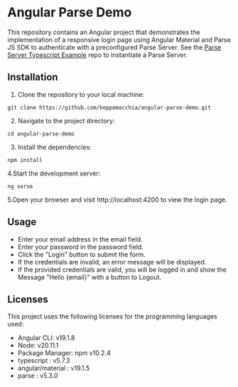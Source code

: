 # Angular Parse Demo

This repository contains an Angular project that demonstrates the implementation of a responsive login page using Angular Material and Parse JS SDK to authenticate with a preconfigured Parse Server.
See the [Parse Server Typescript Example](https://github.com/beppemacchia/parse-server-ts-example) repo to instantiate a Parse Server.

## Installation
1. Clone the repository to your local machine:
```mark
git clone https://github.com/beppemacchia/angular-parse-demo.git
```
2. Navigate to the project directory:
```mark
cd angular-parse-demo
```
3. Install the dependencies:
```mark
npm install
```
4.Start the development server:
```mark
ng serve
```
5.Open your browser and visit http://localhost:4200 to view the login page.

## Usage
* Enter your email address in the email field.
* Enter your password in the password field.
* Click the "Login" button to submit the form.
* If the credentials are invalid, an error message will be displayed.
* If the provided credentials are valid, you will be logged in and show the Message "Hello {email}" with a button to Logout.

## Licenses
This project uses the following licenses for the programming languages used:

- Angular CLI: v19.1.8
- Node: v20.11.1
- Package Manager: npm v10.2.4
- typescript : v5.7.3
- angular/material : v19.1.5
- parse : v5.3.0
